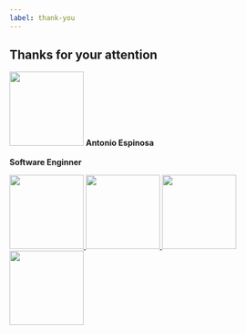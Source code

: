 ```yaml
---
label: thank-you
---
```

## Thanks for your attention

<p class="clearfix">
    <img class="image-left" style="height: 130px;" src="{{ site.baseurl }}images/swapnil-avtar.jpg">
    <strong>Antonio Espinosa</strong><br><br>
    <strong>Software Enginner</strong>
    
</p>

<p class="clearfix">
    <a href="http://twitter.com/meswapnilwagh">
        <img class="image-left" style="height: 130px;" src="{{ site.baseurl }}images/twitter.png">
    </a>
    <a href="http://facebook.com/meswapnilwagh">
        <img class="image-left" style="height: 130px;" src="{{ site.baseurl }}images/facebook_circle.png">
    </a>
    <a href="https://github.com/meswapnilwagh">
        <img class="image-left" style="height: 130px;" src="{{ site.baseurl }}images/github.png">
    </a>
    <a href="https://opensourceholic.com">
        <img class="image-left" style="height: 130px;" src="{{ site.baseurl }}images/wordpress.png">
    </a>
</p>

